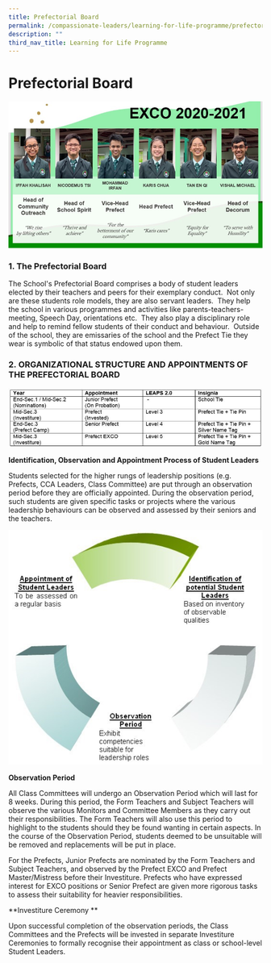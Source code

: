 ```yaml
---
title: Prefectorial Board
permalink: /compassionate-leaders/learning-for-life-programme/prefectorial-board/
description: ""
third_nav_title: Learning for Life Programme
---
```

# **Prefectorial Board**

![](/images/Exco%202020-2021.jpg)

### 1\. The Prefectorial Board

The School's Prefectorial Board comprises a body of student leaders elected by their teachers and peers for their exemplary conduct.  Not only are these students role models, they are also servant leaders.  They help the school in various programmes and activities like parents-teachers-meeting, Speech Day, orientations etc.  They also play a disciplinary role and help to remind fellow students of their conduct and behaviour.  Outside of the school, they are emissaries of the school and the Prefect Tie they wear is symbolic of that status endowed upon them.  

  

### 2\. ORGANIZATIONAL STRUCTURE AND APPOINTMENTS OF THE PREFECTORIAL BOARD

![](/images/20200809%20Prefectorial%20Board%2001.jpg)

**Identification, Observation and Appointment Process of Student Leaders**   

Students selected for the higher rungs of leadership positions (e.g. Prefects, CCA Leaders, Class Committee) are put through an observation period before they are officially appointed. During the observation period, such students are given specific tasks or projects where the various leadership behaviours can be observed and assessed by their seniors and the teachers.

![](/images/20200809%20Prefectorial%20Board%2002.jpg)

**Observation Period**  

All Class Committees will undergo an Observation Period which will last for 8 weeks. During this period, the Form Teachers and Subject Teachers will observe the various Monitors and Committee Members as they carry out their responsibilities. The Form Teachers will also use this period to highlight to the students should they be found wanting in certain aspects. In the course of the Observation Period, students deemed to be unsuitable will be removed and replacements will be put in place. 

For the Prefects, Junior Prefects are nominated by the Form Teachers and Subject Teachers, and observed by the Prefect EXCO and Prefect Master/Mistress before their Investiture. Prefects who have expressed interest for EXCO positions or Senior Prefect are given more rigorous tasks to assess their suitability for heavier responsibilities.

**Investiture Ceremony **

Upon successful completion of the observation periods, the Class Committees and the Prefects will be invested in separate Investiture Ceremonies to formally recognise their appointment as class or school-level Student Leaders.